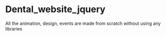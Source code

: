 # Dental_website_jquery
 All the animation, design, events are made from scratch without using any libraries

